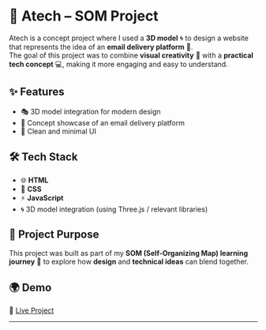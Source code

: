 # 🚀 Atech – SOM Project  

Atech is a concept project where I used a **3D model** 🌀 to design a website that represents the idea of an **email delivery platform** 📧.  
The goal of this project was to combine **visual creativity** 🎨 with a **practical tech concept** 💻, making it more engaging and easy to understand.  

## ✨ Features  
- 🎭 3D model integration for modern design  
- 📡 Concept showcase of an email delivery platform  
- 🧾 Clean and minimal UI  

## 🛠️ Tech Stack  
- 🌐 **HTML**  
- 🎨 **CSS**  
- ⚡ **JavaScript**  
- 🌀 3D model integration (using Three.js / relevant libraries)  

## 🎯 Project Purpose  
This project was built as part of my **SOM (Self-Organizing Map) learning journey** 🧩 to explore how **design** and **technical ideas** can blend together.  

## 🌍 Demo  
🔗 [Live Project](https://aditya-vs19.github.io/Atech/)  

---
